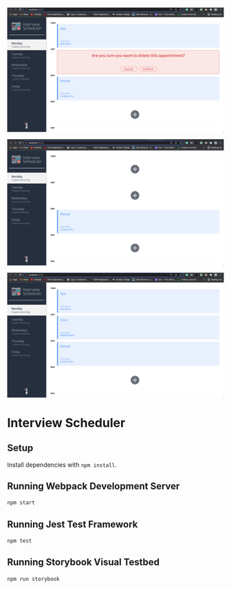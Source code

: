!["Delet appointment"](https://github.com/ahmedMoussa2020/Scheduler/blob/master/docs/Delete-Appointment.png?raw=true)

!["screenshot description"](https://github.com/ahmedMoussa2020/Scheduler/blob/master/docs/Main-page.png?raw=true)

!["screenshot description"](https://github.com/ahmedMoussa2020/Scheduler/blob/master/docs/added-student.png?raw=true)

# Interview Scheduler

## Setup

Install dependencies with `npm install`.

## Running Webpack Development Server

```sh
npm start
```

## Running Jest Test Framework

```sh
npm test
```

## Running Storybook Visual Testbed

```sh
npm run storybook
```
